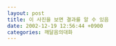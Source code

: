 ```yaml
---
layout: post
title: 이 사진을 보면 결과를 알 수 있음
date: 2002-12-19 12:56:44 +0900
categories: 깨달음의대화
---
```

<img src="./assets/attach/images/198/923/1040270204.jpg" border="0" alt="" />
